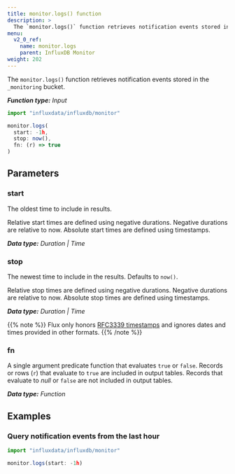 ```yaml
---
title: monitor.logs() function
description: >
  The `monitor.logs()` function retrieves notification events stored in the `_monitoring` bucket.
menu:
  v2_0_ref:
    name: monitor.logs
    parent: InfluxDB Monitor
weight: 202
---
```


The `monitor.logs()` function retrieves notification events stored in the `_monitoring` bucket.

_**Function type:** Input_

```js
import "influxdata/influxdb/monitor"

monitor.logs(
  start: -1h,
  stop: now(),
  fn: (r) => true
)
```

## Parameters

### start
The oldest time to include in results.

Relative start times are defined using negative durations.
Negative durations are relative to now.
Absolute start times are defined using timestamps.

_**Data type:** Duration | Time_

### stop
The newest time to include in the results.
Defaults to `now()`.

Relative stop times are defined using negative durations.
Negative durations are relative to now.
Absolute stop times are defined using timestamps.

_**Data type:** Duration | Time_

{{% note %}}
Flux only honors [RFC3339 timestamps](/v2.0/reference/flux/language/types#timestamp-format)
and ignores dates and times provided in other formats.
{{% /note %}}

### fn
A single argument predicate function that evaluates `true` or `false`.
Records or rows (`r`) that evaluate to `true` are included in output tables.
Records that evaluate to _null_ or `false` are not included in output tables.

_**Data type:** Function_

## Examples

### Query notification events from the last hour
```js
import "influxdata/influxdb/monitor"

monitor.logs(start: -1h)
```
